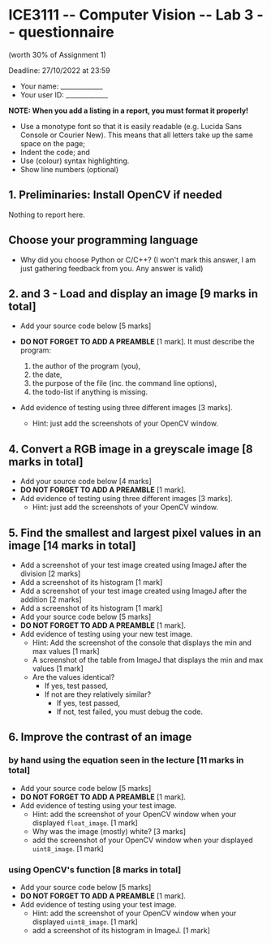 # ICE3111 -- Computer Vision -- Lab 3 -- questionnaire

(worth 30% of Assignment 1)

Deadline: 27/10/2022 at 23:59

- Your name: \_\_\_\_\_\_\_\_\_\_\_\_\_
- Your user ID: \_\_\_\_\_\_\_\_\_\_\_\_\_


**NOTE: When you add a listing in a report, you must format it properly!**
- Use a monotype font so that it is easily readable (e.g. Lucida Sans Console or Courier New). This means that all letters take up the same space on the page;
- Indent the code; and
- Use (colour) syntax highlighting.
- Show line numbers (optional)

## 1. Preliminaries: Install OpenCV if needed

Nothing to report here.

## Choose your programming language

- Why did you choose Python or C/C++?
(I won't mark this answer, I am just gathering feedback from you. Any answer is valid)


## 2. and 3 - Load and display an image [9 marks in total]

- Add your source code below [5 marks]
- **DO NOT FORGET TO ADD A PREAMBLE** [1 mark]. It must describe the program:

    1. the author of the program (you),
    2. the date,
    3. the purpose of the file (inc. the command line options),
    4. the todo-list if anything is missing.

- Add evidence of testing using three different images [3 marks].
    - Hint: just add the screenshots of your OpenCV window.

## 4. Convert a RGB image in a greyscale image [8 marks in total]

- Add your source code below [4 marks]
- **DO NOT FORGET TO ADD A PREAMBLE** [1 mark].
- Add evidence of testing using three different images [3 marks].
    - Hint: just add the screenshots of your OpenCV window.

## 5. Find the smallest and largest pixel values in an image [14 marks in total]

- Add a screenshot of your test image created using ImageJ after the division [2 marks]
- Add a screenshot of its histogram [1 mark]
- Add a screenshot of your test image created using ImageJ after the addition [2 marks]
- Add a screenshot of its histogram [1 mark]
- Add your source code below [5 marks]
- **DO NOT FORGET TO ADD A PREAMBLE** [1 mark].
- Add evidence of testing using your new test image.
    - Hint: Add the screenshot of the console that displays the min and max values [1 mark]
    - A screenshot of the table from ImageJ that displays the min and max values [1 mark]
    - Are the values identical?
        - If yes, test passed,
        - If not are they relatively similar?
            - If yes, test passed,
            - If not, test failed, you must debug the code.

## 6. Improve the contrast of an image

### by hand using the equation seen in the lecture [11 marks in total]

- Add your source code below [5 marks]
- **DO NOT FORGET TO ADD A PREAMBLE** [1 mark].
- Add evidence of testing using your test image.
    - Hint: add the screenshot of your OpenCV window when your displayed `float_image`. [1 mark]
    - Why was the image (mostly) white? [3 marks]
    - add the screenshot of your OpenCV window when your displayed `uint8_image`. [1 mark]

### using OpenCV's function [8 marks in total]

- Add your source code below [5 marks]
- **DO NOT FORGET TO ADD A PREAMBLE** [1 mark].
- Add evidence of testing using your test image.
    - Hint: add the screenshot of your OpenCV window when your displayed `uint8_image`. [1 mark]
    - add a screenshot of its histogram in ImageJ. [1 mark]
